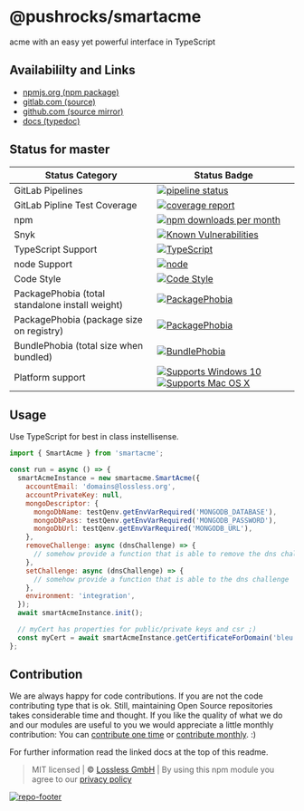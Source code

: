 # @pushrocks/smartacme
acme with an easy yet powerful interface in TypeScript

## Availabililty and Links
* [npmjs.org (npm package)](https://www.npmjs.com/package/@pushrocks/smartacme)
* [gitlab.com (source)](https://gitlab.com/pushrocks/smartacme)
* [github.com (source mirror)](https://github.com/pushrocks/smartacme)
* [docs (typedoc)](https://pushrocks.gitlab.io/smartacme/)

## Status for master

Status Category | Status Badge
-- | --
GitLab Pipelines | [![pipeline status](https://gitlab.com/pushrocks/smartacme/badges/master/pipeline.svg)](https://lossless.cloud)
GitLab Pipline Test Coverage | [![coverage report](https://gitlab.com/pushrocks/smartacme/badges/master/coverage.svg)](https://lossless.cloud)
npm | [![npm downloads per month](https://badgen.net/npm/dy/@pushrocks/smartacme)](https://lossless.cloud)
Snyk | [![Known Vulnerabilities](https://badgen.net/snyk/pushrocks/smartacme)](https://lossless.cloud)
TypeScript Support | [![TypeScript](https://badgen.net/badge/TypeScript/>=%203.x/blue?icon=typescript)](https://lossless.cloud)
node Support | [![node](https://img.shields.io/badge/node->=%2010.x.x-blue.svg)](https://nodejs.org/dist/latest-v10.x/docs/api/)
Code Style | [![Code Style](https://badgen.net/badge/style/prettier/purple)](https://lossless.cloud)
PackagePhobia (total standalone install weight) | [![PackagePhobia](https://badgen.net/packagephobia/install/@pushrocks/smartacme)](https://lossless.cloud)
PackagePhobia (package size on registry) | [![PackagePhobia](https://badgen.net/packagephobia/publish/@pushrocks/smartacme)](https://lossless.cloud)
BundlePhobia (total size when bundled) | [![BundlePhobia](https://badgen.net/bundlephobia/minzip/@pushrocks/smartacme)](https://lossless.cloud)
Platform support | [![Supports Windows 10](https://badgen.net/badge/supports%20Windows%2010/yes/green?icon=windows)](https://lossless.cloud) [![Supports Mac OS X](https://badgen.net/badge/supports%20Mac%20OS%20X/yes/green?icon=apple)](https://lossless.cloud)

## Usage

Use TypeScript for best in class instellisense.

```javascript
import { SmartAcme } from 'smartacme';

const run = async () => {
  smartAcmeInstance = new smartacme.SmartAcme({
    accountEmail: 'domains@lossless.org',
    accountPrivateKey: null,
    mongoDescriptor: {
      mongoDbName: testQenv.getEnvVarRequired('MONGODB_DATABASE'),
      mongoDbPass: testQenv.getEnvVarRequired('MONGODB_PASSWORD'),
      mongoDbUrl: testQenv.getEnvVarRequired('MONGODB_URL'),
    },
    removeChallenge: async (dnsChallenge) => {
      // somehow provide a function that is able to remove the dns challenge
    },
    setChallenge: async (dnsChallenge) => {
      // somehow provide a function that is able to the dns challenge
    },
    environment: 'integration',
  });
  await smartAcmeInstance.init();

  // myCert has properties for public/private keys and csr ;)
  const myCert = await smartAcmeInstance.getCertificateForDomain('bleu.de');
};
```

## Contribution

We are always happy for code contributions. If you are not the code contributing type that is ok. Still, maintaining Open Source repositories takes considerable time and thought. If you like the quality of what we do and our modules are useful to you we would appreciate a little monthly contribution: You can [contribute one time](https://lossless.link/contribute-onetime) or [contribute monthly](https://lossless.link/contribute). :)

For further information read the linked docs at the top of this readme.

> MIT licensed | **&copy;** [Lossless GmbH](https://lossless.gmbh)
| By using this npm module you agree to our [privacy policy](https://lossless.gmbH/privacy)

[![repo-footer](https://lossless.gitlab.io/publicrelations/repofooter.svg)](https://maintainedby.lossless.com)
